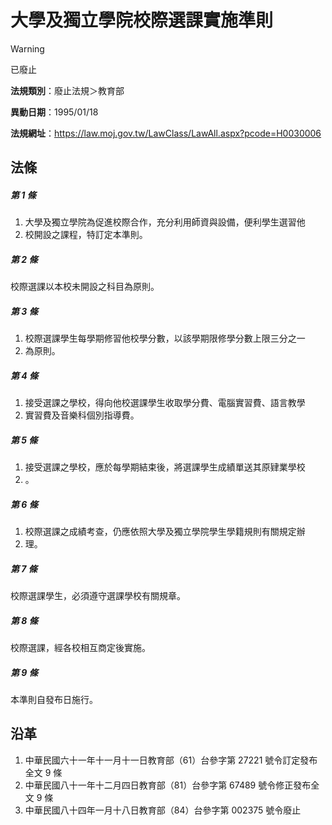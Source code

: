 # 大學及獨立學院校際選課實施準則
> [!WARNING]
> 已廢止

**法規類別**：廢止法規＞教育部

**異動日期**：1995/01/18  

**法規網址**：https://law.moj.gov.tw/LawClass/LawAll.aspx?pcode=H0030006



## 法條
##### 第 1 條
1. 大學及獨立學院為促進校際合作，充分利用師資與設備，便利學生選習他
1. 校開設之課程，特訂定本準則。

##### 第 2 條
校際選課以本校未開設之科目為原則。

##### 第 3 條
1. 校際選課學生每學期修習他校學分數，以該學期限修學分數上限三分之一
1. 為原則。

##### 第 4 條
1. 接受選課之學校，得向他校選課學生收取學分費、電腦實習費、語言教學
1. 實習費及音樂科個別指導費。

##### 第 5 條
1. 接受選課之學校，應於每學期結束後，將選課學生成績單送其原肄業學校
1. 。

##### 第 6 條
1. 校際選課之成績考查，仍應依照大學及獨立學院學生學籍規則有關規定辦
1. 理。

##### 第 7 條
校際選課學生，必須遵守選課學校有關規章。

##### 第 8 條
校際選課，經各校相互商定後實施。

##### 第 9 條
本準則自發布日施行。

## 沿革
1. 中華民國六十一年十一月十一日教育部（61）台參字第 27221  號令訂定發布全文 9  條
1. 中華民國八十一年十二月四日教育部（81）台參字第 67489  號令修正發布全文 9  條
1. 中華民國八十四年一月十八日教育部（84）台參字第 002375 號令廢止
